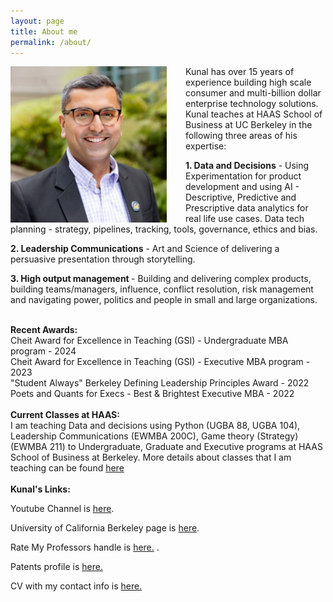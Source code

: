 ```yaml
---
layout: page
title: About me
permalink: /about/
---
```



<img src="/assets/images/kunal-profile-pic.jpeg" alt="Kunal's profile" style="float:left;width:250px;height:250px;margin-right: 30px;"/>

Kunal has over 15 years of experience building high scale consumer and multi-billion dollar enterprise technology solutions. Kunal teaches at HAAS School of Business at UC Berkeley in the following three areas of his expertise:
<p> <b>1. Data and Decisions</b> - Using Experimentation for product development and using AI - Descriptive, Predictive and Prescriptive data analytics for real life use cases. Data tech planning - strategy, pipelines, tracking, tools, governance, ethics and bias. </p> 
<p> <b>2. Leadership Communications</b> - Art and Science of delivering a persuasive presentation through storytelling. </p> 
<p> <b>3. High output management </b> - Building and delivering complex products, building teams/managers, influence, conflict resolution, risk management and navigating power, politics and people in small and large organizations.   </p> 
<br/>

<style>
    .content {
        overflow: hidden; /* Clears the float */
    }
</style>

<div> <b>Recent Awards: </b><br/>
Cheit Award for Excellence in Teaching (GSI) - Undergraduate MBA program - 2024 <br/>
Cheit Award for Excellence in Teaching (GSI) - Executive MBA program - 2023 <br/>
"Student Always" Berkeley Defining Leadership Principles Award - 2022 <br/>
Poets and Quants for Execs - Best & Brightest Executive MBA - 2022 <br/>
<br/>
</div>

<div class="content"> <b>Current Classes at HAAS: </b><br/>
I am teaching Data and decisions using Python (UGBA 88, UGBA 104), Leadership Communications (EWMBA 200C), Game theory (Strategy) (EWMBA 211) to Undergraduate, Graduate and Executive programs at HAAS School of Business at Berkeley. More details about classes that I am teaching can be found <a href="https://classes.berkeley.edu/search/class/?f%5B0%5D=sm_instructors%3AKunal%20Cholera" target="_blank"> here </a>

</div>
<br/>
<div lass="content"> <b> Kunal's Links: </b><br/>
<p> Youtube Channel is <a href="https://www.youtube.com/@KunalCholera/" target="_blank">here</a>. </p> 
<p> University of California Berkeley page is <a href="https://haas.berkeley.edu/faculty/kunal-cholera/" target="_blank">here</a>. </p>
<p> Rate My Professors handle is <a href="https://www.ratemyprofessors.com/professor/3000389" target="_blank"> here.</a> .</p>
<p> Patents profile is <a href="https://patents.justia.com/inventor/kunal-mukesh-cholera" target="_blank"> here.</a>  </p>
<p> CV with my contact info is <a href="https://docs.google.com/document/d/1xEGFSedRI_ZugwuSnbwasq6-DLnx1IK5fr8eo6LMO9s/view" target="_blank">here.</a></p>
</div>

